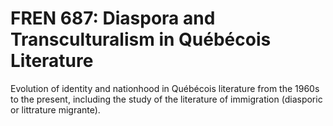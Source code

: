 # FREN 687: Diaspora and Transculturalism in Québécois Literature

Evolution of identity and nationhood in Québécois literature from the 1960s to the present, including the study of the literature of immigration (diasporic or littrature migrante).